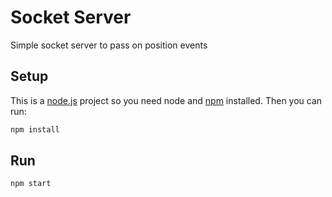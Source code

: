 # Socket Server

Simple socket server to pass on position events

## Setup

This is a [node.js](https://nodejs.org/en/) project so you need node and [npm](https://www.npmjs.com/) installed. Then you can run:

``` bash
npm install
```

## Run
```
npm start
```